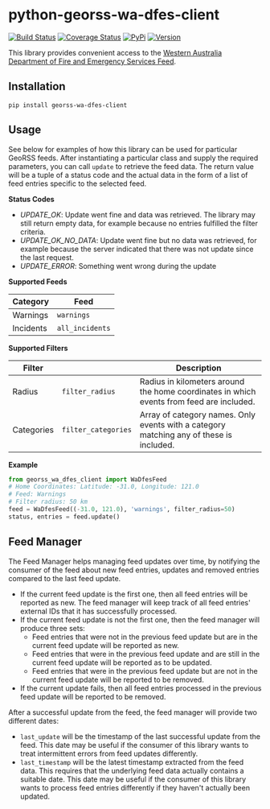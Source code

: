 # python-georss-wa-dfes-client

[![Build Status](https://travis-ci.org/exxamalte/python-georss-wa-dfes-client.svg)](https://travis-ci.org/exxamalte/python-georss-wa-dfes-client)
[![Coverage Status](https://coveralls.io/repos/github/exxamalte/python-georss-wa-dfes-client/badge.svg?branch=master)](https://coveralls.io/github/exxamalte/python-georss-wa-dfes-client?branch=master)
[![PyPi](https://img.shields.io/pypi/v/georss-wa-dfes-client.svg)](https://pypi.python.org/pypi/georss-wa-dfes-client)
[![Version](https://img.shields.io/pypi/pyversions/georss-wa-dfes-client.svg)](https://pypi.python.org/pypi/georss-wa-dfes-client)

This library provides convenient access to the [Western Australia Department of Fire and Emergency Services Feed](https://www.emergency.wa.gov.au/).

## Installation
`pip install georss-wa-dfes-client`

## Usage
See below for examples of how this library can be used for particular GeoRSS 
feeds. After instantiating a particular class and supply the required 
parameters, you can call `update` to retrieve the feed data. The return value 
will be a tuple of a status code and the actual data in the form of a list of 
feed entries specific to the selected feed.

**Status Codes**
* _UPDATE_OK_: Update went fine and data was retrieved. The library may still return empty data, for example because no entries fulfilled the filter criteria.
* _UPDATE_OK_NO_DATA_: Update went fine but no data was retrieved, for example because the server indicated that there was not update since the last request.
* _UPDATE_ERROR_: Something went wrong during the update

**Supported Feeds**

| Category  | Feed            |
|-----------|-----------------|
| Warnings  | `warnings`      |
| Incidents | `all_incidents` |

**Supported Filters**

| Filter     |                     | Description |
|------------|---------------------|-------------|
| Radius     | `filter_radius`     | Radius in kilometers around the home coordinates in which events from feed are included. |
| Categories | `filter_categories` | Array of category names. Only events with a category matching any of these is included. |

**Example**
```python
from georss_wa_dfes_client import WaDfesFeed
# Home Coordinates: Latitude: -31.0, Longitude: 121.0
# Feed: Warnings
# Filter radius: 50 km
feed = WaDfesFeed((-31.0, 121.0), 'warnings', filter_radius=50)
status, entries = feed.update()
```

## Feed Manager

The Feed Manager helps managing feed updates over time, by notifying the 
consumer of the feed about new feed entries, updates and removed entries 
compared to the last feed update.

* If the current feed update is the first one, then all feed entries will be 
  reported as new. The feed manager will keep track of all feed entries' 
  external IDs that it has successfully processed.
* If the current feed update is not the first one, then the feed manager will 
  produce three sets:
  * Feed entries that were not in the previous feed update but are in the 
    current feed update will be reported as new.
  * Feed entries that were in the previous feed update and are still in the 
    current feed update will be reported as to be updated.
  * Feed entries that were in the previous feed update but are not in the 
    current feed update will be reported to be removed.
* If the current update fails, then all feed entries processed in the previous
  feed update will be reported to be removed.

After a successful update from the feed, the feed manager will provide two
different dates:

* `last_update` will be the timestamp of the last successful update from the
  feed. This date may be useful if the consumer of this library wants to
  treat intermittent errors from feed updates differently.
* `last_timestamp` will be the latest timestamp extracted from the feed data. 
  This requires that the underlying feed data actually contains a suitable 
  date. This date may be useful if the consumer of this library wants to 
  process feed entries differently if they haven't actually been updated.
